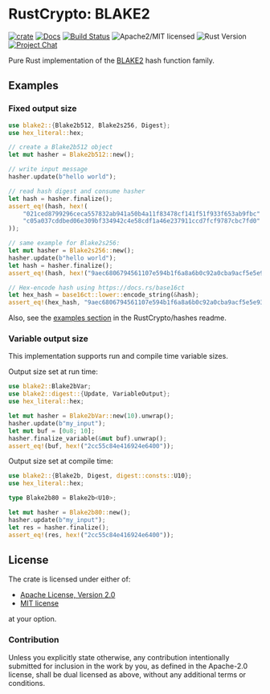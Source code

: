 # RustCrypto: BLAKE2

[![crate][crate-image]][crate-link]
[![Docs][docs-image]][docs-link]
[![Build Status][build-image]][build-link]
![Apache2/MIT licensed][license-image]
![Rust Version][rustc-image]
[![Project Chat][chat-image]][chat-link]

Pure Rust implementation of the [BLAKE2] hash function family.

## Examples

### Fixed output size

```rust
use blake2::{Blake2b512, Blake2s256, Digest};
use hex_literal::hex;

// create a Blake2b512 object
let mut hasher = Blake2b512::new();

// write input message
hasher.update(b"hello world");

// read hash digest and consume hasher
let hash = hasher.finalize();
assert_eq!(hash, hex!(
    "021ced8799296ceca557832ab941a50b4a11f83478cf141f51f933f653ab9fbc"
    "c05a037cddbed06e309bf334942c4e58cdf1a46e237911ccd7fcf9787cbc7fd0"
));

// same example for Blake2s256:
let mut hasher = Blake2s256::new();
hasher.update(b"hello world");
let hash = hasher.finalize();
assert_eq!(hash, hex!("9aec6806794561107e594b1f6a8a6b0c92a0cba9acf5e5e93cca06f781813b0b"));

// Hex-encode hash using https://docs.rs/base16ct
let hex_hash = base16ct::lower::encode_string(&hash);
assert_eq!(hex_hash, "9aec6806794561107e594b1f6a8a6b0c92a0cba9acf5e5e93cca06f781813b0b");
```

Also, see the [examples section] in the RustCrypto/hashes readme.

### Variable output size

This implementation supports run and compile time variable sizes.

Output size set at run time:
```rust
use blake2::Blake2bVar;
use blake2::digest::{Update, VariableOutput};
use hex_literal::hex;

let mut hasher = Blake2bVar::new(10).unwrap();
hasher.update(b"my_input");
let mut buf = [0u8; 10];
hasher.finalize_variable(&mut buf).unwrap();
assert_eq!(buf, hex!("2cc55c84e416924e6400"));
```

Output size set at compile time:
```rust
use blake2::{Blake2b, Digest, digest::consts::U10};
use hex_literal::hex;

type Blake2b80 = Blake2b<U10>;

let mut hasher = Blake2b80::new();
hasher.update(b"my_input");
let res = hasher.finalize();
assert_eq!(res, hex!("2cc55c84e416924e6400"));
```

## License

The crate is licensed under either of:

* [Apache License, Version 2.0](http://www.apache.org/licenses/LICENSE-2.0)
* [MIT license](http://opensource.org/licenses/MIT)

at your option.

### Contribution

Unless you explicitly state otherwise, any contribution intentionally submitted
for inclusion in the work by you, as defined in the Apache-2.0 license, shall be
dual licensed as above, without any additional terms or conditions.

[//]: # (badges)

[crate-image]: https://img.shields.io/crates/v/blake2.svg
[crate-link]: https://crates.io/crates/blake2
[docs-image]: https://docs.rs/blake2/badge.svg
[docs-link]: https://docs.rs/blake2/
[license-image]: https://img.shields.io/badge/license-Apache2.0/MIT-blue.svg
[chat-image]: https://img.shields.io/badge/zulip-join_chat-blue.svg
[chat-link]: https://rustcrypto.zulipchat.com/#narrow/stream/260041-hashes
[rustc-image]: https://img.shields.io/badge/rustc-1.85+-blue.svg
[build-image]: https://github.com/RustCrypto/hashes/workflows/blake2/badge.svg?branch=master
[build-link]: https://github.com/RustCrypto/hashes/actions?query=workflow%3Ablake2

[//]: # (general links)

[BLAKE2]: https://blake2.net/
[examples section]: https://github.com/RustCrypto/hashes#Examples
